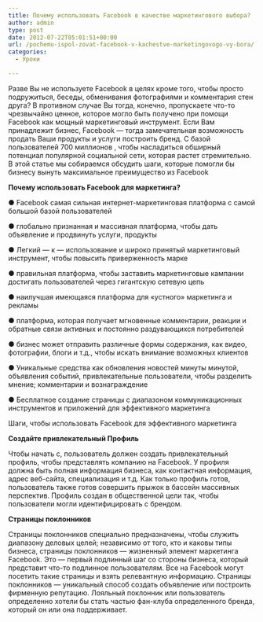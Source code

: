 ```yaml
---
title: Почему использовать Facebook в качестве маркетингового выбора?
author: admin
type: post
date: 2012-07-22T05:01:51+00:00
url: /pochemu-ispol-zovat-facebook-v-kachestve-marketingovogo-vy-bora/
categories:
  - Уроки

---
```

Разве Вы не используете Facebook в целях кроме того, чтобы просто подружиться, беседы, обменивания фотографиями и комментария стен друга? В противном случае Вы тогда, конечно, пропускаете что-то чрезвычайно ценное, которое могло быть получено при помощи Facebook как мощный маркетинговый инструмент. Если Вам принадлежит бизнес, Facebook &#8212; тогда замечательная возможность продать Ваши продукты и услуги построить бренд. С базой пользователей 700 миллионов , чтобы насладиться обширный потенциал популярной социальной сети, которая растет стремительно. В этой статье мы собираемся обсудить шаги, которые помогли бы бизнесу вынуть максимальное преимущество из Facebook
  
<!--more-->


  
**Почему использовать Facebook для маркетинга?**

● Facebook самая сильная интернет-маркетинговая платформа с самой большой базой пользователей

● глобально признанная и массивная платформа, чтобы дать объявление и продвинуть услуги, продукты

● Легкий &#8212; к &#8212; использование и широко принятый маркетинговый инструмент, чтобы повысить приверженность марке

● правильная платформа, чтобы заставить маркетинговые кампании достигать пользователей через гигантскую сетевую цепь

● наилучшая имеющаяся платформа для &#171;устного&#187; маркетинга и рекламы

● платформа, которая получает мгновенные комментарии, реакции и обратные связи активных и постоянно раздувающихся потребителей

● бизнес может отправить различные формы содержания, как видео, фотографии, блоги и т.д., чтобы искать внимание возможных клиентов

● Уникальные средства как обновления новостей минуты минутой, объявления событий, привлекательные пользователи, чтобы разделить мнение; комментарии и вознаграждение

● Бесплатное создание страницы с диапазоном коммуникационных инструментов и приложений для эффективного маркетинга

Шаги, чтобы использовать Facebook для эффективного маркетинга

**Создайте привлекательный Профиль**

Чтобы начать с, пользователь должен создать привлекательный профиль, чтобы представлять компанию на Facebook. У профиля должна быть полная информация бизнеса, как контактная информация, адрес веб-сайта, специализация и т.д. Как только профиль готов, пользователь также готов совершить прыжок в бассейн массивных перспектив. Профиль создан в общественной цели так, чтобы пользователи могли идентифицировать с брендом.

**Страницы поклонников**

Страницы поклонников специально предназначены, чтобы служить диапазону деловых целей; независимо от того, кто и каковы типы бизнеса, страницы поклонников &#8212; жизненный элемент маркетинга Facebook. Это &#8212; первый подлинный шаг со стороны бизнеса, который представит что-то подлинное пользователям. Все на Facebook могут посетить такие страницы и взять релевантную информацию. Страницы поклонников &#8212; уникальный способ создать объявление или построить фирменную репутацию. Лояльный поклонник или пользователь определенно хотели бы стать частью фан-клуба определенного бренда, который он или она поддерживает.
